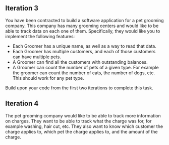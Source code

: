 ## Iteration 3

You have been contracted to build a software application for a pet grooming company. This company has many grooming centers and would like to be able to track data on each one of them. Specifically, they would like you to implement the following features:

* Each Groomer has a unique name, as well as a way to read that data.
* Each Groomer has multiple customers, and each of those customers can have multiple pets.
* A Groomer can find all the customers with outstanding balances.
* A Groomer can count the number of pets of a given type. For example the groomer can count the number of cats, the number of dogs, etc. This should work for any pet type.

Build upon your code from the first two iterations to complete this task.

## Iteration 4

The pet grooming company would like to be able to track more information on charges. They want to be able to track what the charge was for, for example washing, hair cut, etc. They also want to know which customer the charge applies to, which pet the charge applies to, and the amount of the charge. 
